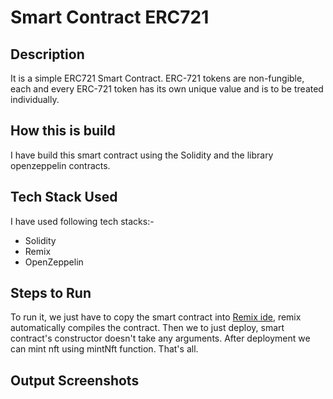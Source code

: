 # Smart Contract ERC721

## Description

It is a simple ERC721 Smart Contract.
ERC-721 tokens are non-fungible, each and every ERC-721 token has its own unique value and is to be treated individually.

## How this is build

I have build this smart contract using the Solidity and the library openzeppelin contracts.

## Tech Stack Used

I have used following tech stacks:-

- Solidity
- Remix
- OpenZeppelin

## Steps to Run

To run it, we just have to copy the smart contract into [Remix ide](https://remix.ethereum.org/), remix automatically compiles the contract. Then we to just deploy, smart contract's constructor doesn't take any arguments. After deployment we can mint nft using mintNft function. That's all.

## Output Screenshots